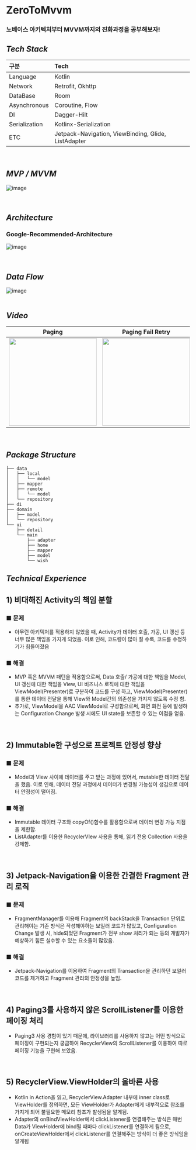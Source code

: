 # ZeroToMvvm 
### 노베이스 아키텍처부터 MVVM까지의 진화과정을 공부해보자! 
## *****Tech Stack***** 
| 구분 | Tech |
|:---|:---------------------------------------------------------------------------|
| Language | Kotlin |
| Network | Retrofit, Okhttp |
| DataBase | Room |
| Asynchronous | Coroutine, Flow |
| DI | Dagger-Hilt |
| Serialization | Kotlinx-Serialization |
| ETC |Jetpack-Navigation, ViewBinding, Glide, ListAdapter |
</br>

## *****MVP / MVVM*****
![image](https://github.com/f-lab-edu/ZeroToMVVM/assets/81726145/5fc34ee7-7fd2-4432-9368-86016f0025fa)

</br>

## *****Architecture*****
### Google-Recommended-Architecture
![image](https://github.com/f-lab-edu/ZeroToMVVM/assets/81726145/2255dfd5-0d51-485c-8837-aeffd6177962)

</br>

## *****Data Flow***** 
![image](https://github.com/f-lab-edu/ZeroToMVVM/assets/81726145/89dd69ad-2070-4499-8c06-9acb80410453)  
</br>

## *****Video***** 
|Paging|Paging Fail Retry|Wish|Detail Page|
|:-----:|:-----:|:-----:|:-----:|
|<img width="240" src="https://github.com/f-lab-edu/ZeroToMVVM/assets/81726145/7b197faa-b44d-4e1f-a7be-556477ac0f94">|<img width="240" src="https://github.com/f-lab-edu/ZeroToMVVM/assets/81726145/f5fd02ae-4dab-4696-8c99-06011c8887fb">|<img width="240" src="https://github.com/f-lab-edu/ZeroToMVVM/assets/81726145/25eaa239-e329-476c-9aea-11896467445b">|<img width="240" src="https://github.com/f-lab-edu/ZeroToMVVM/assets/81726145/73b232e8-562a-47b6-ba2a-a9ce8abe6c4b">|
</br>


## *****Package Structure***** 
```
├── data
│   ├── local
│   │   └── model
│   ├── mapper
│   ├── remote
│   │   └── model
│   └── repository
├── di
├── domain
│   ├── model
│   └── repository
└── ui
    ├── detail
    └── main
        ├── adapter
        ├── home
        ├── mapper
        ├── model
        └── wish
```

## *****Technical Experience*****
## 1) 비대해진 Activity의 책임 분할
### ■ 문제
- 아무런 아키텍처를 적용하지 않았을 때, Activity가 데이터 호출, 가공, UI 갱신 등 너무 많은 책임을 가지게
되었음. 이로 인해, 코드량이 많아 질 수록, 코드를 수정하기가 힘들어졌음
### ■ 해결
- MVP 혹은 MVVM 패턴을 적용함으로써, Data 호출/ 가공에 대한 책임을 Model, UI 갱신에 대한 책임을
View, UI 비즈니스 로직에 대한 책임을 ViewModel(Presenter)로 구분하여 코드를 구성 하고,
ViewModel(Presenter)를 통한 데이터 전달을 통해 VIew와 Model간의 의존성을 가지지 않도록 수정 함.
- 추가로, ViewModel을 AAC ViewModel로 구성함으로써, 화면 회전 등에 발생하는 Configuration Change
발생 시에도 UI state를 보존할 수 있는 이점을 얻음.

</br> 

## 2) Immutable한 구성으로 프로젝트 안정성 향상
### ■ 문제
- Model과 View 사이에 데이터를 주고 받는 과정에 있어서, mutable한 데이터 전달을 했음.
이로 인해, 데이터 전달 과정에서 데이터가 변경될 가능성이 생김으로 데이터 안정성이 떨어짐.
### ■ 해결
- Immutable 데이터 구조와 copyOf()함수를 활용함으로써 데이터 변경 가능 지점을 제한함.
- ListAdapter를 이용한 RecyclerVIew 사용을 통해, 읽기 전용 Collection 사용을 강제함.

</br> 

## 3) Jetpack-Navigation을 이용한 간결한 Fragment 관리 로직
### ■ 문제
- FragmentManager를 이용해 Fragment의 backStack을 Transaction 단위로 관리해야는 기존 방식은
작성해야하는 보일러 코드가 많았고, Configuration Change 발생 시, hide되었던 Fragment가 전부 show
처리가 되는 등의 개발자가 예상하기 힘든 실수할 수 있는 요소들이 많았음.
### ■ 해결
- Jetpack-Navigation를 이용하여 Fragment의 Transaction을 관리하던 보일러 코드를 제거하고 Fragment
관리의 안정성을 높임.

</br> 

## 4) Paging3를 사용하지 않은 ScrollListener를 이용한 페이징 처리
- Paging3 사용 경험이 있기 때문에, 라이브러리를 사용하지 않고는 어떤 방식으로 페이징이 구현되는지 궁금하여
RecyclerView의 ScrollListener를 이용하여 따로 페이징 기능을 구현해 보았음.

</br> 

##  5) RecyclerView.ViewHolder의 올바른 사용
- Kotlin in Action을 읽고, RecyclerView.Adapter 내부에 inner class로 ViewHolder를 정의하면, 모든
ViewHolder가 Adapter에게 내부적으로 참조를 가지게 되어 불필요한 메모리 참조가 발생됨을 알게됨.
- Adapter의 onBindViewHolder에서 clickListener를 연결해주는 방식은 매번 Data가 ViewHolder에 bind될
때마다 clickListener를 연결하게 됨으로, onCreateViewHolder에서 clickListener를 연결해주는 방식이 더 좋은
방식임을 알게됨
